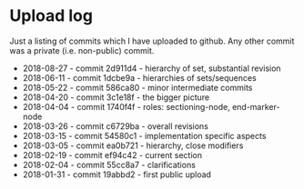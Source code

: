 
<!-- ======================================================================= -->
# Upload log

Just a listing of commits which I have uploaded to github.
Any other commit was a private (i.e. non-public) commit.

* 2018-08-27 - commit 2d911d4 - hierarchy of set, substantial revision
* 2018-06-11 - commit 1dcbe9a - hierarchies of sets/sequences
* 2018-05-22 - commit 586ca80 - minor intermediate commits
* 2018-04-20 - commit 3c1e18f - the bigger picture
* 2018-04-04 - commit 1740f4f - roles: sectioning-node, end-marker-node
* 2018-03-26 - commit c6729ba - overall revisions
* 2018-03-15 - commit 54580c1 - implementation specific aspects
* 2018-03-05 - commit ea0b721 - hierarchy, close modifiers
* 2018-02-19 - commit ef94c42 - current section
* 2018-02-04 - commit 55cc8a7 - clarifications
* 2018-01-31 - commit 19abbd2 - first public upload
